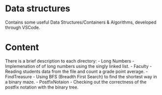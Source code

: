 # Data structures
Contains some useful Data Structures/Containers & Algorithms, developed through VSCode.
# Content
There is a brief description to each directory:
    - Long Numbers
        - Implemenation of of long numbers using the singly linked list.
    - Faculty
        - Reading students data from the file and count a grade point average. 
    - FindTreasure
        - Using BFS (Breadth First Search) to find the shortest way in a binary maze.
    - PostfixNotaion
        - Checking out the correctness of the postfix notation with the binary tree.